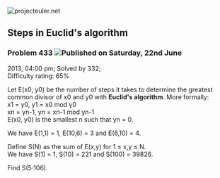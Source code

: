 ![projecteuler.net](images/print_page_logo.png)

## Steps in Euclid's algorithm

### Problem 433 ![](images/icon_info.png)Published on Saturday, 22nd June
2013, 04:00 pm; Solved by 332;  
Difficulty rating: 65%

Let E(x0, y0) be the number of steps it takes to determine the greatest common
divisor of x0 and y0 with **Euclid's algorithm**. More formally:  
x1 = y0, y1 = x0 mod y0  
xn = yn-1, yn = xn-1 mod yn-1  
E(x0, y0) is the smallest n such that yn = 0.

We have E(1,1) = 1, E(10,6) = 3 and E(6,10) = 4.

Define S(N) as the sum of E(x,y) for 1 ≤ x,y ≤ N.  
We have S(1) = 1, S(10) = 221 and S(100) = 39826.

Find S(5·106).

  
  

